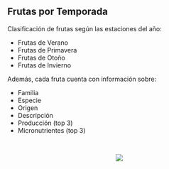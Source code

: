 ## Frutas por Temporada

Clasificación de frutas según las estaciones del año:

- Frutas de Verano
- Frutas de Primavera
- Frutas de Otoño
- Frutas de Invierno

Además, cada fruta cuenta con información sobre:
- Familia
- Especie
- Origen
- Descripción
- Producción (top 3)
- Micronutrientes (top 3)

<br>
<p align="center"> <img src="https://media4.giphy.com/media/5QXWRp1CNGnMnZunC3/giphy.gif" /></p>